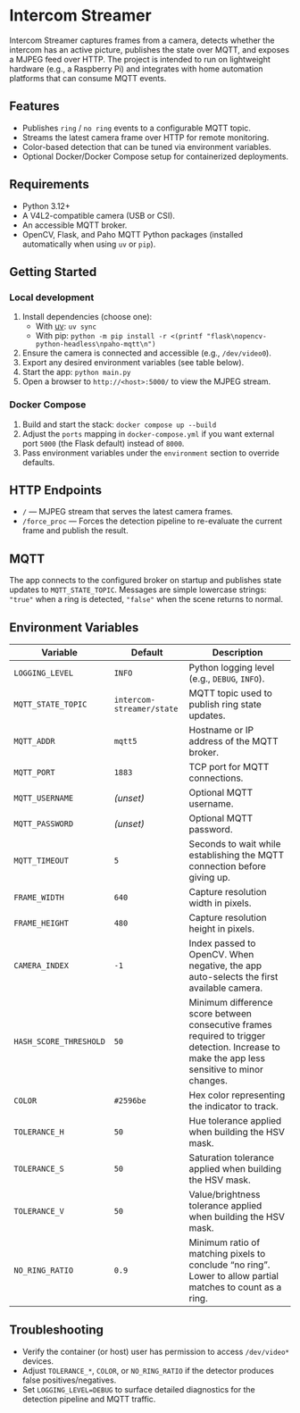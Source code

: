 # Intercom Streamer

Intercom Streamer captures frames from a camera, detects whether the intercom has an active picture, publishes the state over MQTT, and exposes a MJPEG feed over HTTP. The project is intended to run on lightweight hardware (e.g., a Raspberry Pi) and integrates with home automation platforms that can consume MQTT events.

## Features
- Publishes `ring` / `no ring` events to a configurable MQTT topic.
- Streams the latest camera frame over HTTP for remote monitoring.
- Color-based detection that can be tuned via environment variables.
- Optional Docker/Docker Compose setup for containerized deployments.

## Requirements
- Python 3.12+
- A V4L2-compatible camera (USB or CSI).
- An accessible MQTT broker.
- OpenCV, Flask, and Paho MQTT Python packages (installed automatically when using `uv` or `pip`).

## Getting Started

### Local development
1. Install dependencies (choose one):
   - With [uv](https://github.com/astral-sh/uv): `uv sync`
   - With pip: `python -m pip install -r <(printf "flask\nopencv-python-headless\npaho-mqtt\n")`
2. Ensure the camera is connected and accessible (e.g., `/dev/video0`).
3. Export any desired environment variables (see table below).
4. Start the app: `python main.py`
5. Open a browser to `http://<host>:5000/` to view the MJPEG stream.

### Docker Compose
1. Build and start the stack: `docker compose up --build`
2. Adjust the `ports` mapping in `docker-compose.yml` if you want external port `5000` (the Flask default) instead of `8000`.
3. Pass environment variables under the `environment` section to override defaults.

## HTTP Endpoints
- `/` — MJPEG stream that serves the latest camera frames.
- `/force_proc` — Forces the detection pipeline to re-evaluate the current frame and publish the result.

## MQTT
The app connects to the configured broker on startup and publishes state updates to `MQTT_STATE_TOPIC`. Messages are simple lowercase strings: `"true"` when a ring is detected, `"false"` when the scene returns to normal.

## Environment Variables

| Variable | Default | Description |
| --- | --- | --- |
| `LOGGING_LEVEL` | `INFO` | Python logging level (e.g., `DEBUG`, `INFO`). |
| `MQTT_STATE_TOPIC` | `intercom-streamer/state` | MQTT topic used to publish ring state updates. |
| `MQTT_ADDR` | `mqtt5` | Hostname or IP address of the MQTT broker. |
| `MQTT_PORT` | `1883` | TCP port for MQTT connections. |
| `MQTT_USERNAME` | _(unset)_ | Optional MQTT username. |
| `MQTT_PASSWORD` | _(unset)_ | Optional MQTT password. |
| `MQTT_TIMEOUT` | `5` | Seconds to wait while establishing the MQTT connection before giving up. |
| `FRAME_WIDTH` | `640` | Capture resolution width in pixels. |
| `FRAME_HEIGHT` | `480` | Capture resolution height in pixels. |
| `CAMERA_INDEX` | `-1` | Index passed to OpenCV. When negative, the app auto-selects the first available camera. |
| `HASH_SCORE_THRESHOLD` | `50` | Minimum difference score between consecutive frames required to trigger detection. Increase to make the app less sensitive to minor changes. |
| `COLOR` | `#2596be` | Hex color representing the indicator to track. |
| `TOLERANCE_H` | `50` | Hue tolerance applied when building the HSV mask. |
| `TOLERANCE_S` | `50` | Saturation tolerance applied when building the HSV mask. |
| `TOLERANCE_V` | `50` | Value/brightness tolerance applied when building the HSV mask. |
| `NO_RING_RATIO` | `0.9` | Minimum ratio of matching pixels to conclude “no ring”. Lower to allow partial matches to count as a ring. |

## Troubleshooting
- Verify the container (or host) user has permission to access `/dev/video*` devices.
- Adjust `TOLERANCE_*`, `COLOR`, or `NO_RING_RATIO` if the detector produces false positives/negatives.
- Set `LOGGING_LEVEL=DEBUG` to surface detailed diagnostics for the detection pipeline and MQTT traffic.

